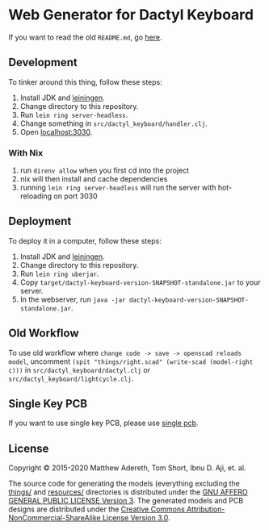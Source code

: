 # Web Generator for Dactyl Keyboard

If you want to read the old `README.md`, go [here](README.keyboard.md).

## Development

To tinker around this thing, follow these steps:

1. Install JDK and [leiningen](https://leiningen.org/#install).
2. Change directory to this repository.
3. Run `lein ring server-headless`.
4. Change something in `src/dactyl_keyboard/handler.clj`.
5. Open [localhost:3030](http://localhost:3030).

### With Nix

1. run `direnv allow` when you first cd into the project
2. nix will then install and cache dependencies
3. running `lein ring server-headless` will run the server with hot-reloading on port 3030

## Deployment

To deploy it in a computer, follow these steps:

1. Install JDK and [leiningen](https://leiningen.org/#install).
2. Change directory to this repository.
3. Run `lein ring uberjar`.
4. Copy `target/dactyl-keyboard-version-SNAPSHOT-standalone.jar` to your server.
5. In the webserver, run `java -jar dactyl-keyboard-version-SNAPSHOT-standalone.jar`.

## Old Workflow

To use old workflow where `change code -> save -> openscad reloads model`,
uncomment `(spit "things/right.scad" (write-scad (model-right c)))` in
`src/dactyl_keyboard/dactyl.clj` or `src/dactyl_keyboard/lightcycle.clj`.

## Single Key PCB

If you want to use single key PCB, please use [single pcb](https://github.com/ibnuda/single).

## License

Copyright © 2015-2020 Matthew Adereth, Tom Short, Ibnu D. Aji, et. al.

The source code for generating the models (everything excluding the [things/](things/) and [resources/](resources/) directories is distributed under the [GNU AFFERO GENERAL PUBLIC LICENSE Version 3](LICENSE).  The generated models and PCB designs are distributed under the [Creative Commons Attribution-NonCommercial-ShareAlike License Version 3.0](LICENSE-models).
